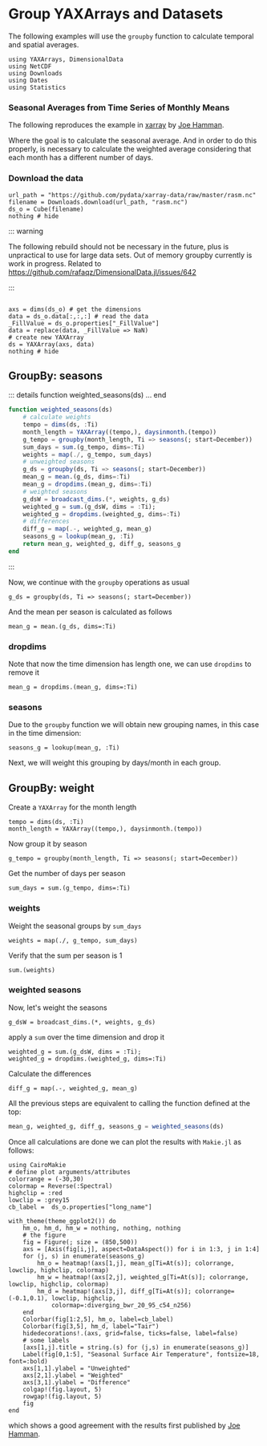 # Group YAXArrays and Datasets

The following examples will use the `groupby` function to calculate temporal and spatial averages.

````@example compareXarray
using YAXArrays, DimensionalData
using NetCDF
using Downloads
using Dates
using Statistics
````

### Seasonal Averages from Time Series of Monthly Means

The following reproduces the example in [xarray](https://docs.xarray.dev/en/stable/examples/monthly-means.html) by [Joe Hamman](https://github.com/jhamman/).

Where the goal is to calculate the seasonal average. And in order to do this properly, is necessary to calculate the weighted average considering that each month has a different number of days.

### Download the data

````@example compareXarray
url_path = "https://github.com/pydata/xarray-data/raw/master/rasm.nc"
filename = Downloads.download(url_path, "rasm.nc")
ds_o = Cube(filename)
nothing # hide
````

::: warning

The following rebuild should not be necessary in the future, plus is unpractical to use for large data sets. Out of memory groupby currently is work in progress.
Related to https://github.com/rafaqz/DimensionalData.jl/issues/642

:::

````@example compareXarray

axs = dims(ds_o) # get the dimensions
data = ds_o.data[:,:,:] # read the data
_FillValue = ds_o.properties["_FillValue"]
data = replace(data, _FillValue => NaN)
# create new YAXArray
ds = YAXArray(axs, data)
nothing # hide
````

## GroupBy: seasons

::: details function weighted_seasons(ds) ... end

````julia
function weighted_seasons(ds)
    # calculate weights 
    tempo = dims(ds, :Ti)
    month_length = YAXArray((tempo,), daysinmonth.(tempo))
    g_tempo = groupby(month_length, Ti => seasons(; start=December))
    sum_days = sum.(g_tempo, dims=:Ti)
    weights = map(./, g_tempo, sum_days)
    # unweighted seasons
    g_ds = groupby(ds, Ti => seasons(; start=December))
    mean_g = mean.(g_ds, dims=:Ti)
    mean_g = dropdims.(mean_g, dims=:Ti)
    # weighted seasons
    g_dsW = broadcast_dims.(*, weights, g_ds)
    weighted_g = sum.(g_dsW, dims = :Ti);
    weighted_g = dropdims.(weighted_g, dims=:Ti)
    # differences
    diff_g = map(.-, weighted_g, mean_g)
    seasons_g = lookup(mean_g, :Ti)
    return mean_g, weighted_g, diff_g, seasons_g
end
````
:::

Now, we continue with the `groupby` operations as usual

````@ansi compareXarray
g_ds = groupby(ds, Ti => seasons(; start=December))
````

And the mean per season is calculated as follows

````@ansi compareXarray
mean_g = mean.(g_ds, dims=:Ti)
````

### dropdims

Note that now the time dimension has length one, we can use `dropdims` to remove it

````@ansi compareXarray
mean_g = dropdims.(mean_g, dims=:Ti)
````

### seasons

Due to the `groupby` function we will obtain new grouping names, in this case in the time dimension:

````@example compareXarray
seasons_g = lookup(mean_g, :Ti)
````

Next, we will weight this grouping by days/month in each group.

## GroupBy: weight

Create a `YAXArray` for the month length

````@example compareXarray
tempo = dims(ds, :Ti)
month_length = YAXArray((tempo,), daysinmonth.(tempo))
````

Now group it by season 

````@ansi compareXarray  
g_tempo = groupby(month_length, Ti => seasons(; start=December))
````

Get the number of days per season

````@ansi compareXarray  
sum_days = sum.(g_tempo, dims=:Ti)
````

### weights

Weight the seasonal groups by `sum_days`

````@ansi compareXarray
weights = map(./, g_tempo, sum_days)
````

Verify that the sum per season is 1

````@ansi compareXarray
sum.(weights)
````
### weighted seasons

Now, let's weight the seasons

````@ansi compareXarray
g_dsW = broadcast_dims.(*, weights, g_ds)
````

apply a `sum` over the time dimension and drop it

````@ansi compareXarray
weighted_g = sum.(g_dsW, dims = :Ti);
weighted_g = dropdims.(weighted_g, dims=:Ti)
````

Calculate the differences

````@ansi compareXarray
diff_g = map(.-, weighted_g, mean_g)
````

All the previous steps are equivalent to calling the function defined at the top:

````julia
mean_g, weighted_g, diff_g, seasons_g = weighted_seasons(ds)
````

Once all calculations are done we can plot the results with `Makie.jl` as follows:

````@example compareXarray
using CairoMakie
# define plot arguments/attributes
colorrange = (-30,30)
colormap = Reverse(:Spectral)
highclip = :red
lowclip = :grey15
cb_label =  ds_o.properties["long_name"]
````

````@example compareXarray
with_theme(theme_ggplot2()) do
    hm_o, hm_d, hm_w = nothing, nothing, nothing
    # the figure
    fig = Figure(; size = (850,500))
    axs = [Axis(fig[i,j], aspect=DataAspect()) for i in 1:3, j in 1:4]
    for (j, s) in enumerate(seasons_g)
        hm_o = heatmap!(axs[1,j], mean_g[Ti=At(s)]; colorrange, lowclip, highclip, colormap)
        hm_w = heatmap!(axs[2,j], weighted_g[Ti=At(s)]; colorrange, lowclip, highclip, colormap)
        hm_d = heatmap!(axs[3,j], diff_g[Ti=At(s)]; colorrange=(-0.1,0.1), lowclip, highclip,
            colormap=:diverging_bwr_20_95_c54_n256)
    end
    Colorbar(fig[1:2,5], hm_o, label=cb_label)
    Colorbar(fig[3,5], hm_d, label="Tair")
    hidedecorations!.(axs, grid=false, ticks=false, label=false)
    # some labels
    [axs[1,j].title = string.(s) for (j,s) in enumerate(seasons_g)]
    Label(fig[0,1:5], "Seasonal Surface Air Temperature", fontsize=18, font=:bold)
    axs[1,1].ylabel = "Unweighted"
    axs[2,1].ylabel = "Weighted"
    axs[3,1].ylabel = "Difference"
    colgap!(fig.layout, 5)
    rowgap!(fig.layout, 5)
    fig
end
````

which shows a good agreement with the results first published by [Joe Hamman](https://github.com/jhamman/).